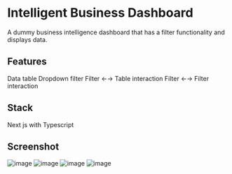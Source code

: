 # Intelligent Business Dashboard
A dummy business intelligence dashboard that has a filter functionality and displays data. 

## Features

Data table
Dropdown filter
Filter ←→ Table interaction
Filter ←→ Filter interaction

## Stack
 Next js with Typescript

## Screenshot
![image](https://github.com/user-attachments/assets/02571383-658d-40a0-ae9a-af8acc0aa6bd)
![image](https://github.com/user-attachments/assets/955e48bb-95c6-4a44-b03d-581ef951f06a)
![image](https://github.com/user-attachments/assets/b031e457-f26b-46b5-9e8e-ef3a1fb13847)
![image](https://github.com/user-attachments/assets/67b63877-ee45-48ef-b41a-f743c10ac69b)


